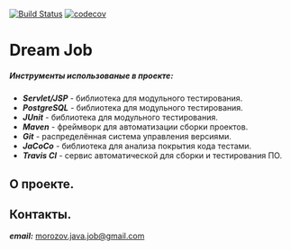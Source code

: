[![Build Status](https://travis-ci.org/smorozov30/job4j_dreamjob.svg?branch=master)](https://travis-ci.org/smorozov30/job4j_dreamjob)
[![codecov](https://codecov.io/gh/smorozov30/job4j_dreamjob/branch/master/graph/badge.svg?token=H33TYLE0M5)](https://codecov.io/gh/smorozov30/job4j_dreamjob)
# Dream Job

##### Инструменты использованые в проекте:

- ***Servlet/JSP*** - библиотека для модульного тестирования.
- ***PostgreSQL*** - библиотека для модульного тестирования.
- ***JUnit*** - библиотека для модульного тестирования.
- ***Maven*** - фреймворк для автоматизации сборки проектов.
- ***Git*** - распределённая система управления версиями.
- ***JaCoCo*** - библиотека для анализа покрытия кода тестами.
- ***Travis CI*** - сервис автоматической для сборки и тестирования ПО.

## О проекте.


## Контакты.

***email:*** morozov.java.job@gmail.com